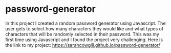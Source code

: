 # password-generator
In this project I created a random password generator using Javascript. The user gets to select how many characters they would like and what types of characters that will be randomly selected in their password. This was my first time using Javascript and I found the project very challenging. 
Here is the link to my project: https://sarahcowgill.github.io/password-generator/

